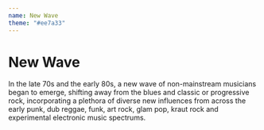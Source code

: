 ```yaml
---
name: New Wave
theme: "#ee7a33"
---
```


# New Wave

In the late 70s and the early 80s, a new wave of non-mainstream musicians began to emerge,
shifting away from the blues and classic or progressive rock, incorporating a plethora of diverse
new influences from across the early punk, dub reggae, funk, art rock, glam pop, kraut rock and
experimental electronic music spectrums.

